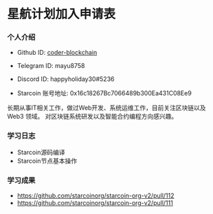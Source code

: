 

# 星航计划加入申请表

### 个人介绍

* Github ID: [coder-blockchain](https://github.com/coder-blockchain)

* Telegram ID: mayu8758

* Discord ID: happyholiday30#5236

* Starcoin 账号地址: 0x16c18267Bc7066489b300Ea431C08Ee9


长期从事IT相关工作，做过Web开发、系统运维工作，目前关注区块链以及 Web3 领域。
对区块链系统研发以及智能合约编程方向感兴趣。


### 学习日志

- Starcoin源码编译
- Starcoin节点基本操作


### 学习成果

- https://github.com/starcoinorg/starcoin-org-v2/pull/112
- https://github.com/starcoinorg/starcoin-org-v2/pull/111
